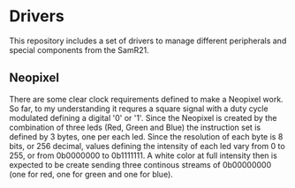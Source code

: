 # Drivers
This repository includes a set of drivers to manage different peripherals and special components from the SamR21. 

## Neopixel

There are some clear clock requirements defined to make a Neopixel work. So far, to my understanding it requres a square signal with a duty cycle modulated defining a digital '0' or '1'. Since the Neopixel is created by the combination of three leds (Red, Green and Blue) the instruction set is defined by 3 bytes, one per each led. Since the resolution of each byte is 8 bits, or 256 decimal, values defining the intensity of each led vary from 0 to 255, or from 0b0000000 to 0b1111111. A white color at full intensity then is expected to be create sending three continous streams of 0b00000000 (one for red, one for green and one for blue).

